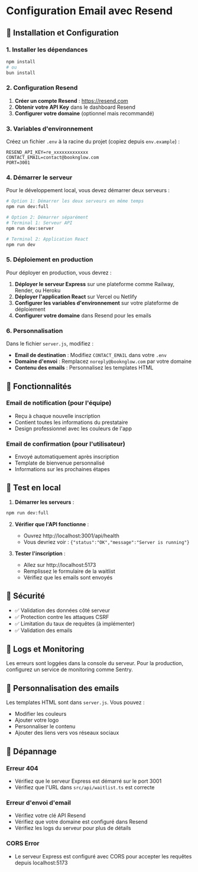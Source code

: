 # Configuration Email avec Resend

## 🚀 Installation et Configuration

### 1. Installer les dépendances

```bash
npm install
# ou
bun install
```

### 2. Configuration Resend

1. **Créer un compte Resend** : https://resend.com
2. **Obtenir votre API Key** dans le dashboard Resend
3. **Configurer votre domaine** (optionnel mais recommandé)

### 3. Variables d'environnement

Créez un fichier `.env` à la racine du projet (copiez depuis `env.example`) :

```env
RESEND_API_KEY=re_xxxxxxxxxxxxx
CONTACT_EMAIL=contact@booknglow.com
PORT=3001
```

### 4. Démarrer le serveur

Pour le développement local, vous devez démarrer deux serveurs :

```bash
# Option 1: Démarrer les deux serveurs en même temps
npm run dev:full

# Option 2: Démarrer séparément
# Terminal 1: Serveur API
npm run dev:server

# Terminal 2: Application React
npm run dev
```

### 5. Déploiement en production

Pour déployer en production, vous devrez :

1. **Déployer le serveur Express** sur une plateforme comme Railway, Render, ou Heroku
2. **Déployer l'application React** sur Vercel ou Netlify
3. **Configurer les variables d'environnement** sur votre plateforme de déploiement
4. **Configurer votre domaine** dans Resend pour les emails

### 6. Personnalisation

Dans le fichier `server.js`, modifiez :

- **Email de destination** : Modifiez `CONTACT_EMAIL` dans votre `.env`
- **Domaine d'envoi** : Remplacez `noreply@booknglow.com` par votre domaine
- **Contenu des emails** : Personnalisez les templates HTML

## 📧 Fonctionnalités

### Email de notification (pour l'équipe)

- Reçu à chaque nouvelle inscription
- Contient toutes les informations du prestataire
- Design professionnel avec les couleurs de l'app

### Email de confirmation (pour l'utilisateur)

- Envoyé automatiquement après inscription
- Template de bienvenue personnalisé
- Informations sur les prochaines étapes

## 🔧 Test en local

1. **Démarrer les serveurs** :

```bash
npm run dev:full
```

2. **Vérifier que l'API fonctionne** :

   - Ouvrez http://localhost:3001/api/health
   - Vous devriez voir : `{"status":"OK","message":"Server is running"}`

3. **Tester l'inscription** :
   - Allez sur http://localhost:5173
   - Remplissez le formulaire de la waitlist
   - Vérifiez que les emails sont envoyés

## 🚨 Sécurité

- ✅ Validation des données côté serveur
- ✅ Protection contre les attaques CSRF
- ✅ Limitation du taux de requêtes (à implémenter)
- ✅ Validation des emails

## 📝 Logs et Monitoring

Les erreurs sont loggées dans la console du serveur. Pour la production, configurez un service de monitoring comme Sentry.

## 🎨 Personnalisation des emails

Les templates HTML sont dans `server.js`. Vous pouvez :

- Modifier les couleurs
- Ajouter votre logo
- Personnaliser le contenu
- Ajouter des liens vers vos réseaux sociaux

## 🐛 Dépannage

### Erreur 404

- Vérifiez que le serveur Express est démarré sur le port 3001
- Vérifiez que l'URL dans `src/api/waitlist.ts` est correcte

### Erreur d'envoi d'email

- Vérifiez votre clé API Resend
- Vérifiez que votre domaine est configuré dans Resend
- Vérifiez les logs du serveur pour plus de détails

### CORS Error

- Le serveur Express est configuré avec CORS pour accepter les requêtes depuis localhost:5173
